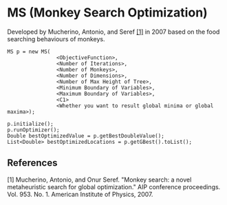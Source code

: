# MS (Monkey Search Optimization)

Developed by Mucherino, Antonio, and Seref  [[1]](#1) in 2007 based on the food searching behaviours of monkeys.

```
MS p = new MS(
                <ObjectiveFunction>,
                <Number of Iterations>,
                <Number of Monkeys>,
                <Number of Dimensions>,
                <Number of Max Height of Tree>,
                <Minimum Boundary of Variables>,
                <Maximum Boundary of Variables>,
                <C1>
                <Whether you want to result global minima or global maxima>);

p.initialize();
p.runOptimizer();
Double bestOptimizedValue = p.getBestDoubleValue();
List<Double> bestOptimizedLocations = p.getGBest().toList();
```

## References
<a id="1">[1]</a> Mucherino, Antonio, and Onur Seref. "Monkey search: a novel metaheuristic search for global optimization." AIP conference proceedings. Vol. 953. No. 1. American Institute of Physics, 2007.
